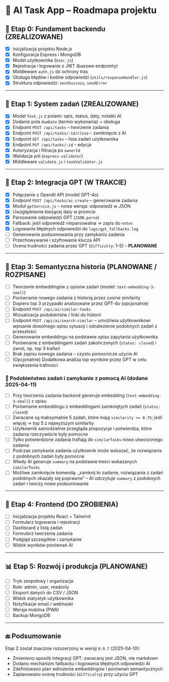 # 📍 AI Task App – Roadmapa projektu

## 🔄 Etap 0: Fundament backendu (**ZREALIZOWANE**)

- [x] Inicjalizacja projektu Node.js
- [x] Konfiguracja Express i MongoDB
- [x] Model użytkownika (`User.js`)
- [x] Rejestracja i logowanie z JWT (bazowe endpointy)
- [x] Middleware `auth.js` do ochrony tras
- [x] Obsługa błędów i kodów odpowiedzi (`utils/responseHandler.js`)
- [x] Struktura odpowiedzi: `sendSuccess`, `sendError`

---

## 🚀 Etap 1: System zadań (**ZREALIZOWANE**)

- [x] Model `Task.js` z polami: opis, status, daty, notatki AI
- [x] Dodanie pola `dueDate` (termin wykonania) + obsługa
- [x] Endpoint `POST /api/tasks` – tworzenie zadania
- [x] Endpoint `POST /api/tasks/:id/close` – zamknięcie z AI
- [x] Endpoint `GET /api/tasks` – lista zadań użytkownika
- [x] Endpoint `PUT /api/tasks/:id` – edycja
- [x] Autoryzacja i filtracja po `ownerId`
- [x] Walidacja pól (`express-validator`)
- [x] Middleware `validate.js` i `taskValidator.js`

---

## 🤖 Etap 2: Integracja GPT (**W TRAKCIE**)

- [x] Połączenie z OpenAI API (model GPT-4o)
- [x] Endpoint `POST /api/tasks/ai-create` – generowanie zadania
- [x] Moduł `gptService.js` – nowa wersja: odpowiedź w JSON
- [x] Uwzględnienie bieżącej daty w promcie
- [x] Parsowanie odpowiedzi GPT (`JSON.parse`)
- [x] Fallback: jeśli odpowiedź nieparsowalna → zapis do `notes`
- [x] Logowanie błędnych odpowiedzi do `logs/gpt_fallbacks.log`
- [ ] Generowanie podsumowania przy zamykaniu zadania
- [ ] Przechowywanie i szyfrowanie klucza API
- [ ] Ocena trudności zadania przez GPT (`difficulty`: 1–5) – **PLANOWANE**

---

## 🧠 Etap 3: Semantyczna historia (**PLANOWANE / ROZPISANE**)

- [ ] Tworzenie embeddingów z opisów zadań (model: `text-embedding-3-small`)
- [ ] Porównanie nowego zadania z historią przez cosine similarity
- [ ] Dopiero top 3 przypadki analizowane przez GPT-4o (opcjonalnie)
- [ ] Endpoint `POST /api/ai/similar-tasks`
- [ ] Wizualizacja podobieństw / linki do historii
- [ ] Endpoint `POST /api/ai/search-similar` – umożliwia użytkownikowi wpisanie dowolnego opisu sytuacji i odnalezienie podobnych zadań z przeszłości
- [ ] Generowanie embeddingu na podstawie opisu zapytania użytkownika
- [ ] Porównanie z embeddingami zadań zakończonych (`status: closed`) i zwrot, np. top 3 trafień
- [ ] Brak zapisu nowego zadania – czysto pomocnicze użycie AI
- [ ] (Opcjonalnie) Dodatkowa analiza top wyników przez GPT w celu zwiększenia trafności

### 🔁 Podobieństwo zadań i zamykanie z pomocą AI (dodane 2025-04-11)

- [ ] Przy tworzeniu zadania backend generuje embedding (`text-embedding-3-small`) z opisu
- [ ] Porównanie embeddingu z embeddingami zamkniętych zadań (`status: closed`)
- [ ] Zwracane są maksymalnie 5 zadań, które mają `similarity >= 0.75`; jeśli więcej → top 5 z najwyższym similarity
- [ ] Użytkownik samodzielnie przegląda propozycje i potwierdza, które zadania rzeczywiście były pomocne
- [ ] Tylko potwierdzone zadania trafiają do `similarTasks` nowo utworzonego zadania
- [ ] Podczas zamykania zadania użytkownik może wskazać, że rozwiązania z podobnych zadań były pomocne
- [ ] Wtedy AI generuje `summary` na podstawie treści wskazanych `similarTasks`
- [ ] Możliwe zamknięcie komendą: „zamknij to zadanie, rozwiązania z zadań podobnych okazały się poprawne” – AI odczytuje `summary` z podobnych zadań i tworzy nowe podsumowanie

---

## 🎨 Etap 4: Frontend (**DO ZROBIENIA**)

- [ ] Inicjalizacja projektu React + Tailwind
- [ ] Formularz logowania i rejestracji
- [ ] Dashboard z listą zadań
- [ ] Formularz tworzenia zadania
- [ ] Podgląd szczegółów i zamykanie
- [ ] Widok wyników porównań AI

---

## 📊 Etap 5: Rozwój i produkcja (**PLANOWANE**)

- [ ] Tryb zespołowy i organizacje
- [ ] Role: admin, user, readonly
- [ ] Eksport danych do CSV / JSON
- [ ] Widok statystyk użytkownika
- [ ] Notyfikacje email / webhooki
- [ ] Wersja mobilna (PWA)
- [ ] Backup MongoDB

---

## 🔚 Podsumowanie

Etap 2 został znacznie rozszerzony w wersji `0.0.7` (2025-04-10):

- Zmieniono sposób integracji GPT: zwracany jest JSON, nie markdown
- Dodano mechanizm fallbacku i logowania błędnych odpowiedzi AI
- Zdefiniowano plan wdrożenia embeddingów i porównań semantycznych
- Zaplanowano ocenę trudności (`difficulty`) przy użyciu GPT
